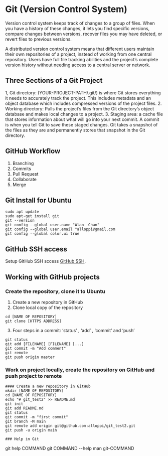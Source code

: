 # Git (Version Control System)

Version control system keeps track of changes to a group of files. When you have a history of these changes, it lets you find specific versions, compare changes between versions, recover files you may have deleted, or revert files to previous versions.

A distributed version control system means that different users maintain their own repositories of a project, instead of working from one central repository. Users have full file tracking abilities and the project’s complete version history without needing access to a central server or network.

## Three Sections of a Git Project
1, Git directory: (YOUR-PROJECT-PATH/.git/) is where Git stores everything it needs to accurately track the project. This includes metadata and an object database which includes compressed versions of the project files.
2. Working directory: Pulls the project’s files from the Git directory’s object database and makes local changes to a project.
3. Staging area: a cache file that stores information about what will go into your next commit. A commit is when you tell Git to save these staged changes. Git takes a snapshot of the files as they are and permanently stores that snapshot in the Git directory.

## GitHub Workflow
1. Branching
2. Commits
3. Pull Request
4. Collaborate
5. Merge


## Git Install for Ubuntu
```
sudo apt update
sudo apt-get install git
git --version
git config --global user.name "Alan  Chan"
git config --global user.email "alloppi@gmail.com
git config --global color.ui true
```

## GitHub SSH access
Setup GitHub SSH sccess [GitHub SSH](https://docs.github.com/en/authentication/connecting-to-github-with-ssh).

## Working with GitHub projects
### Create the repository, clone it to Ubuntu
1. Create a new repository in GitHub
2. Clone local copy of the repository
```
cd [NAME OF REPOSITORY]
git clone [HTTPS ADDRESS]
```
3. Four steps in a commit: ‘status’ , ‘add’ , ‘commit’ and ‘push’
```
git status
git add [FILENAME] [FILENAME] [...]
git commit -m "Add comment"
git remote
git push origin master
```
### Work on project locally, create the repository on GitHub and push project to remote
```
#### Create a new repository in GitHub
mkdir [NAME OF REPOSITORY]
cd [NAME OF REPOSITORY]
echo "# git_test2" >> README.md
git init
git add README.md
git status
git commit -m "first commit"
git branch -M main
git remote add origin git@github.com:alloppi/git_test2.git
git push -u origin main

### Help in Git
```
git help COMMAND
git COMMAND --help
man git-COMMAND
```
